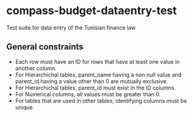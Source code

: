 # compass-budget-dataentry-test
Test suite for data entry of the Tunisian finance law

## General constraints

* Each row must have an ID for rows that have at least one value in another column.
* For Hierarchichal tables, parent_name having a non null value and parent_id having a value other than 0 are mutually exclusive.
* For Hierarchichal tables, parent_id must exist in the ID columns.
* For Numerical columns, all values must be greater than 0.
* For tables that are used in other tables, identifying columns must be unique.